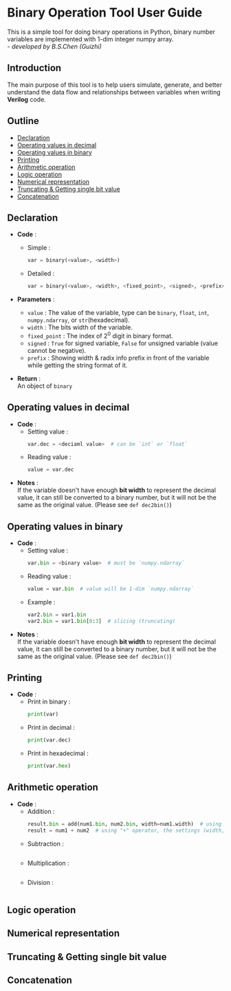 <!-- BSChen (Guizhi) -->
# Binary Operation Tool User Guide
This is a simple tool for doing binary operations in Python,
binary number variables are implemented with 1-dim integer numpy array. </br>
\- *developed by B.S.Chen (Guizhi)*


## Introduction
The main purpose of this tool is to help users simulate, generate,
and better understand the data flow and relationships between variables
when writing **Verilog** code.


## Outline
- [Declaration](#declaration)
- [Operating values in decimal](#operating-values-in-decimal)
- [Operating values in binary](#operating-values-in-binary)
- [Printing](#printing)
- [Arithmetic operation](#arithmetic-operation)
- [Logic operation](#logic-operation)
- [Numerical representation](#numerical-representation)
- [Truncating & Getting single bit value](#truncating--getting-single-bit-value)
- [Concatenation](#concatenation)


## Declaration
- **Code** :
    - Simple :
        ```py
        var = binary(<value>, <width>)
        ```
    - Detailed :
        ```py
        var = binary(<value>, <width>, <fixed_point>, <signed>, <prefix>)
        ```
    
- **Parameters** :
    - `value` : The value of the variable, type can be `binary`, `float`, `int`, `numpy.ndarray`, or `str`(hexadecimal).
    - `width` : The bits width of the variable.
    - `fixed_point` : The index of $2^0$ digit in binary format.
    - `signed` : `True` for signed variable, `False` for unsigned variable (value cannot be negative).
    - `prefix` : Showing width & radix info prefix in front of the variable while getting the string format of it.
- **Return** :</br>
    An object of `binary`


## Operating values in decimal
- **Code** :
    - Setting value :
        ```py
        var.dec = <deciaml value>  # can be `int` or `float`
        ```
    - Reading value :
        ```py
        value = var.dec
        ```
- **Notes** : </br>
    If the variable doesn't have enough **bit width** to represent the decimal value,
    it can still be converted to a binary number, but it will not be the same as the original value. (Please see `def dec2bin()`)


## Operating values in binary
- **Code** :
    - Setting value :
        ```py
        var.bin = <binary value>  # must be `numpy.ndarray`
        ```
    - Reading value :
        ```py
        value = var.bin  # value will be 1-dim `numpy.ndarray`
        ```
    - Example :
        ```py
        var2.bin = var1.bin
        var2.bin = var1.bin[0:3]  # slicing (truncating)
        ```
- **Notes** : </br>
    If the variable doesn't have enough **bit width** to represent the decimal value,
    it can still be converted to a binary number, but it will not be the same as the original value. (Please see `def dec2bin()`)



## Printing
- **Code** :
    - Print in binary :
        ```py
        print(var)
        ```
    - Print in decimal :
        ```py
        print(var.dec)
        ```
    - Print in hexadecimal :
        ```py
        print(var.hex)
        ```


## Arithmetic operation
- **Code** :
    - Addition :
        ```py
        result.bin = add(num1.bin, num2.bin, width=num1.width)  # using basic add function
        result = num1 + num2  # using "+" operator, the settings (width, signed..) depends on `num1`
        ```
    - Subtraction :
        ```py
        ```
    - Multiplication :
        ```py
        ```
    - Division :
        ```py
        ```


## Logic operation



## Numerical representation



## Truncating & Getting single bit value



## Concatenation


